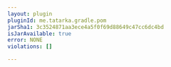 ```yaml
---
layout: plugin
pluginId: me.tatarka.gradle.pom
jarSha1: 3c3524871aa3ece4a5f0f69d88649c47cc6dc4bd
isJarAvailable: true
error: NONE
violations: []

---
```

